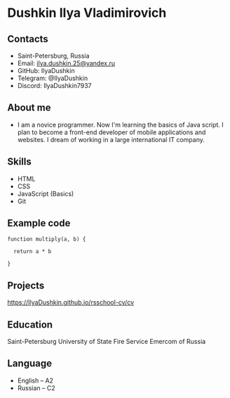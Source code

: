 # Dushkin Ilya Vladimirovich
## Contacts
- Saint-Petersburg, Russia
- Email: ilya.dushkin.25@yandex.ru
- GitHub: IlyaDushkin
- Telegram: @IlyaDushkin
- Discord: IlyaDushkin7937

## About me
- I am a novice programmer. Now I'm learning the basics of Java script. I plan to become a front-end developer of mobile applications and websites. I dream of working in a large international IT company.

## Skills
- HTML
- CSS
- JavaScript (Basics)
- Git

## Example code
```
function multiply(a, b) {  

  return a * b  

}  

```

## Projects
<https://IlyaDushkin.github.io/rsschool-cv/cv>


## Education
Saint-Petersburg University of State Fire Service Emercom of Russia

## Language
- English – A2
- Russian – C2
